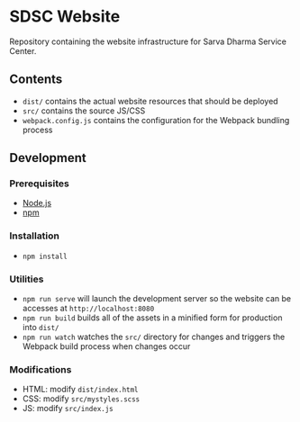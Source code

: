 # SDSC Website

Repository containing the website infrastructure for Sarva Dharma Service Center.

## Contents

- `dist/` contains the actual website resources that should be deployed
- `src/` contains the source JS/CSS
- `webpack.config.js` contains the configuration for the Webpack bundling process

## Development

### Prerequisites
- [Node.js](https://nodejs.org/en/)
- [npm](https://www.npmjs.com/get-npm)

### Installation
- `npm install`

### Utilities
- `npm run serve` will launch the development server so the website can be accesses at `http://localhost:8080`
- `npm run build` builds all of the assets in a minified form for production into `dist/`
- `npm run watch` watches the `src/` directory for changes and triggers the Webpack build process when changes occur

### Modifications
- HTML: modify `dist/index.html`
- CSS: modify `src/mystyles.scss`
- JS: modify `src/index.js`
